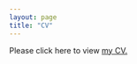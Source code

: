 ```yaml
---
layout: page
title: "CV"
---
```


Please click here to view <a href="https://drive.google.com/file/d/1fZBMcReOz-iuRB6o0t1AygbzkzXHbiR-/view?usp=sharing" target="_blank">my CV.</a>